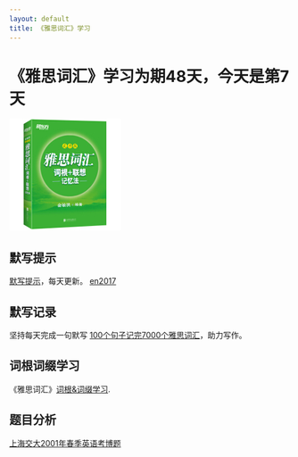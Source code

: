 ```yaml
---
layout: default
title: 《雅思词汇》学习
---
```



# 《雅思词汇》学习为期48天，今天是第7天

<img src="images/ielts_vocabulary.jpg" alt="the cover of book"/>

## 默写提示

[默写提示](ielts-silent-writing.html)，每天更新。
[en2017](en/english2017.html)

## 默写记录
    
坚持每天完成一句默写 [100个句子记完7000个雅思词汇](ielts100.html)，助力写作。

## 词根词缀学习

《雅思词汇》[词根&词缀学习](ielts-root.html).

## 题目分析

[上海交大2001年春季英语考博题](en/enlish2017.html)

